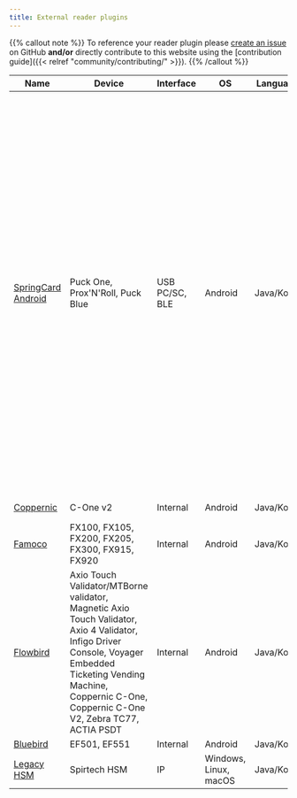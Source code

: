 ```yaml
---
title: External reader plugins
---
```


{{% callout note %}}
To reference your reader plugin please [create an issue](https://github.com/eclipse-keyple/keyple-website/issues) on 
GitHub **and/or** directly contribute to this website using the 
[contribution guide]({{< relref "community/contributing/" >}}).
{{% /callout %}}

<table id="external-resource-table" class="table table-striped">
    <thead>
    <tr>
        <th scope="col" class="text-center">Name</th>
        <th scope="col" class="text-center">Device</th>
        <th scope="col" class="text-center">Interface</th>
        <th scope="col" class="text-center">OS</th>
        <th scope="col" class="text-center">Language</th>
        <th scope="col" class="text-center">License</th>
        <th scope="col" class="text-center">Access</th>
        <th scope="col" class="text-center">Owner</th>
        <th scope="col" class="text-center" data-orderable="false">Info</th>
    </tr>
    </thead>
    <tbody id="external-resource-table-content">
    <tr>
        <td class="text-center"><a href="https://github.com/springcard/android-keyple" target="_blank" rel="noopener">SpringCard Android</a></td>
        <td class="text-center">Puck One, Prox'N'Roll, Puck Blue</td>
        <td class="text-center">USB PC/SC, BLE</td>
        <td class="text-center">Android</td>
        <td class="text-center">Java/Kotlin</td>
        <td class="text-center">SpringCard</td>
        <td class="text-center">Open Source</td>
        <td class="text-center"><a href="https://www.springcard.com/" target="_blank" rel="noopener">SpringCard</a></td>
        <td class="text-center">
{{% modal title="SpringCard Android" %}}
SpringCard is happy to contribute to the Keyple project by providing a plugin that makes it possible to use SpringCard 
PC/SC couplers from a stock Android tablet or mobile phone.

The plugin works
- with all SpringCard PC/SC over USB devices.

This includes all the SpringCard Puck family (for instance SpringCard Puck One, featuring contactless+SAM:
https://www.springcard.com/en/products/puck-one),
SpringCard Prox'N'Roll (https://www.springcard.com/en/products/proxnroll-pcsc-hsp)
and virtually all PC/SC over USB (CCID) devices.

The Android host must be a complete USB host (https://developer.android.com/guide/topics/connectivity/usb/host).
USB on-the-go (OTG) is not enough!
Pay attention that the Android host must also be able to provide enough power to the reader (more than 250mA),
which is not the case for many tablets and mobile phones. Using a USB 3 hub with power delivery is generally the solution.
- with SpringCard PC/SC over BLE (Bluetooth Low Energy) devices.

First BLE PC/SC reader in SpringCard's portfolio is SpringCard Puck Blue (https://www.springcard.com/en/products/puck-blue).
Other devices will be introduced in the future. The Android host must support BLE (https://developer.android.com/guide/topics/connectivity/bluetooth/ble-overview).

The plugin is hosted on GitHub: https://github.com/springcard/android-keyple

It is based on SpringCard's PC/SC-Like for Android libraries (https://github.com/springcard/android-pcsclike)
that connects to the reader in BLE or USB using only 'user-land' methods.
{{% /modal %}}
        </td>
    </tr>
    <tr>
        <td class="text-center"><a href="https://github.com/calypsonet/keyple-plugin-cna-coppernic-cone2-java-lib" target="_blank" rel="noopener">Coppernic</a></td>
        <td class="text-center">C-One v2</td>
        <td class="text-center">Internal</td>
        <td class="text-center">Android</td>
        <td class="text-center">Java/Kotlin</td>
        <td class="text-center"><a href="https://www.eclipse.org/legal/epl-2.0/" target="_blank" rel="noopener">EPL-2.0</a></td>
        <td class="text-center">Open Source</td>
        <td class="text-center"><a href="https://calypsonet.org" target="_blank" rel="noopener">CNA</a></td>
        <td class="text-center"></td>
    </tr>
    <tr>
        <td class="text-center"><a href="https://github.com/calypsonet/keyple-plugin-cna-famoco-se-communication-java-lib" target="_blank" rel="noopener">Famoco</a></td>
        <td class="text-center">FX100, FX105, FX200, FX205, FX300, FX915, FX920</td>
        <td class="text-center">Internal</td>
        <td class="text-center">Android</td>
        <td class="text-center">Java/Kotlin</td>
        <td class="text-center"><a href="https://www.eclipse.org/legal/epl-2.0/" target="_blank" rel="noopener">EPL-2.0</a></td>
        <td class="text-center">Open Source</td>
        <td class="text-center"><a href="https://calypsonet.org" target="_blank" rel="noopener">CNA</a></td>
        <td class="text-center"></td>
    </tr>
    <tr>
        <td class="text-center"><a href="https://github.com/calypsonet/keyple-plugin-cna-flowbird-android-java-lib" target="_blank" rel="noopener">Flowbird</a></td>
        <td class="text-center">Axio Touch Validator/MTBorne validator, Magnetic Axio Touch Validator, Axio 4 Validator, Infigo Driver Console, Voyager Embedded Ticketing Vending Machine, Coppernic C-One, Coppernic C-One V2, Zebra TC77, ACTIA PSDT</td>
        <td class="text-center">Internal</td>
        <td class="text-center">Android</td>
        <td class="text-center">Java/Kotlin</td>
        <td class="text-center">Flowbird</td>
        <td class="text-center">Restricted</td>
        <td class="text-center"><a href="https://calypsonet.org" target="_blank" rel="noopener">CNA</a></td>
        <td class="text-center"></td>
    </tr>
    <tr>
        <td class="text-center"><a href="https://github.com/calypsonet/keyple-plugin-cna-bluebird-specific-nfc-java-lib" target="_blank" rel="noopener">Bluebird</a></td>
        <td class="text-center">EF501, EF551</td>
        <td class="text-center">Internal</td>
        <td class="text-center">Android</td>
        <td class="text-center">Java/Kotlin</td>
        <td class="text-center">Bluebird</td>
        <td class="text-center">Restricted</td>
        <td class="text-center"><a href="https://calypsonet.org" target="_blank" rel="noopener">CNA</a></td>
        <td class="text-center"></td>
    </tr>
    <tr>
        <td class="text-center"><a href="https://github.com/calypsonet/keyple-plugin-cna-legacyhsm-java-lib" target="_blank" rel="noopener">Legacy HSM</a></td>
        <td class="text-center">Spirtech HSM</td>
        <td class="text-center">IP</td>
        <td class="text-center">Windows, Linux, macOS</td>
        <td class="text-center">Java/Kotlin</td>
        <td class="text-center">Spirtech</td>
        <td class="text-center">Restricted</td>
        <td class="text-center"><a href="https://calypsonet.org" target="_blank" rel="noopener">CNA</a></td>
        <td class="text-center"></td>
    </tr>
    </tbody>
</table>
<script type="text/javascript">
document.body.onload = function() {
    initExternalResourceTable();
};
</script>